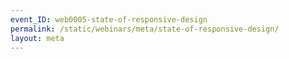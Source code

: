 ```yaml
---
event_ID: web0005-state-of-responsive-design
permalink: /static/webinars/meta/state-of-responsive-design/
layout: meta
---
```

